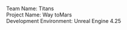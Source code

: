 Team Name: Titans <br>
Project Name: Way toMars <br>
Development Environment: Unreal Engine 4.25 <br>
